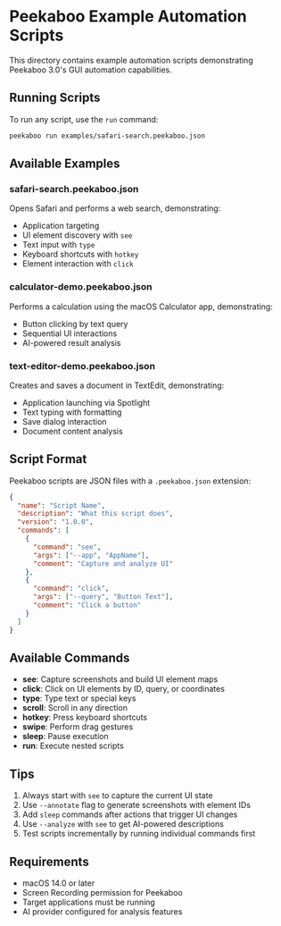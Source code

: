 # Peekaboo Example Automation Scripts

This directory contains example automation scripts demonstrating Peekaboo 3.0's GUI automation capabilities.

## Running Scripts

To run any script, use the `run` command:

```bash
peekaboo run examples/safari-search.peekaboo.json
```

## Available Examples

### safari-search.peekaboo.json
Opens Safari and performs a web search, demonstrating:
- Application targeting
- UI element discovery with `see`
- Text input with `type`
- Keyboard shortcuts with `hotkey`
- Element interaction with `click`

### calculator-demo.peekaboo.json
Performs a calculation using the macOS Calculator app, demonstrating:
- Button clicking by text query
- Sequential UI interactions
- AI-powered result analysis

### text-editor-demo.peekaboo.json
Creates and saves a document in TextEdit, demonstrating:
- Application launching via Spotlight
- Text typing with formatting
- Save dialog interaction
- Document content analysis

## Script Format

Peekaboo scripts are JSON files with a `.peekaboo.json` extension:

```json
{
  "name": "Script Name",
  "description": "What this script does",
  "version": "1.0.0",
  "commands": [
    {
      "command": "see",
      "args": ["--app", "AppName"],
      "comment": "Capture and analyze UI"
    },
    {
      "command": "click",
      "args": ["--query", "Button Text"],
      "comment": "Click a button"
    }
  ]
}
```

## Available Commands

- **see**: Capture screenshots and build UI element maps
- **click**: Click on UI elements by ID, query, or coordinates
- **type**: Type text or special keys
- **scroll**: Scroll in any direction
- **hotkey**: Press keyboard shortcuts
- **swipe**: Perform drag gestures
- **sleep**: Pause execution
- **run**: Execute nested scripts

## Tips

1. Always start with `see` to capture the current UI state
2. Use `--annotate` flag to generate screenshots with element IDs
3. Add `sleep` commands after actions that trigger UI changes
4. Use `--analyze` with `see` to get AI-powered descriptions
5. Test scripts incrementally by running individual commands first

## Requirements

- macOS 14.0 or later
- Screen Recording permission for Peekaboo
- Target applications must be running
- AI provider configured for analysis features